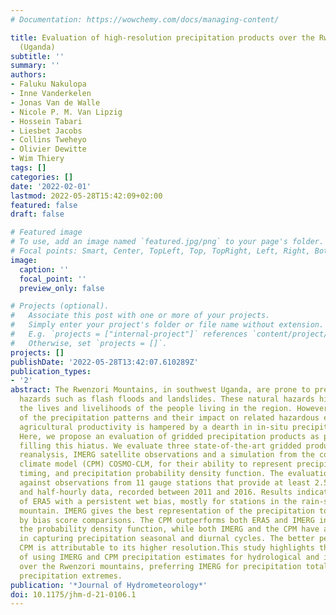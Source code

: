 ```yaml
---
# Documentation: https://wowchemy.com/docs/managing-content/

title: Evaluation of high-resolution precipitation products over the Rwenzori Mountains
  (Uganda)
subtitle: ''
summary: ''
authors:
- Faluku Nakulopa
- Inne Vanderkelen
- Jonas Van de Walle
- Nicole P. M. Van Lipzig
- Hossein Tabari
- Liesbet Jacobs
- Collins Tweheyo
- Olivier Dewitte
- Wim Thiery
tags: []
categories: []
date: '2022-02-01'
lastmod: 2022-05-28T15:42:09+02:00
featured: false
draft: false

# Featured image
# To use, add an image named `featured.jpg/png` to your page's folder.
# Focal points: Smart, Center, TopLeft, Top, TopRight, Left, Right, BottomLeft, Bottom, BottomRight.
image:
  caption: ''
  focal_point: ''
  preview_only: false

# Projects (optional).
#   Associate this post with one or more of your projects.
#   Simply enter your project's folder or file name without extension.
#   E.g. `projects = ["internal-project"]` references `content/project/deep-learning/index.md`.
#   Otherwise, set `projects = []`.
projects: []
publishDate: '2022-05-28T13:42:07.610289Z'
publication_types:
- '2'
abstract: The Rwenzori Mountains, in southwest Uganda, are prone to precipitation-related
  hazards such as flash floods and landslides. These natural hazards highly impact
  the lives and livelihoods of the people living in the region. However, our understanding
  of the precipitation patterns and their impact on related hazardous events and/or
  agricultural productivity is hampered by a dearth in in-situ precipitation observations.
  Here, we propose an evaluation of gridded precipitation products as potential candidates
  filling this hiatus. We evaluate three state-of-the-art gridded products, the ERA5
  reanalysis, IMERG satellite observations and a simulation from the convection-permitting
  climate model (CPM) COSMO-CLM, for their ability to represent precipitation totals,
  timing, and precipitation probability density function. The evaluation is performed
  against observations from 11 gauge stations that provide at least 2.5 years of hourly
  and half-hourly data, recorded between 2011 and 2016. Results indicate a poor performance
  of ERA5 with a persistent wet bias, mostly for stations in the rain-shadow of the
  mountain. IMERG gives the best representation of the precipitation totals as indicated
  by bias score comparisons. The CPM outperforms both ERA5 and IMERG in representing
  the probability density function, while both IMERG and the CPM have a good skill
  in capturing precipitation seasonal and diurnal cycles. The better performance of
  CPM is attributable to its higher resolution.This study highlights the potential
  of using IMERG and CPM precipitation estimates for hydrological and impact modeling
  over the Rwenzori mountains, preferring IMERG for precipitation totals and CPM for
  precipitation extremes.
publication: '*Journal of Hydrometeorology*'
doi: 10.1175/jhm-d-21-0106.1
---
```

